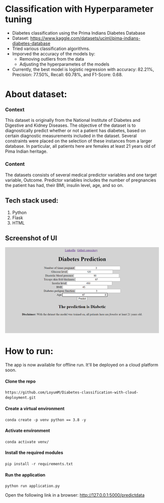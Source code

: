 # Classification with Hyperparameter tuning
- Diabetes classification using the Prima Indians Diabetes Database
- Dataset: https://www.kaggle.com/datasets/uciml/pima-indians-diabetes-database
- Tried various classification algorithms.
- Imporved the accuracy of the models by:
  - Removing outliers from the data
  - Adjusting the hyperparametes of the models
 - Currently, the best model is logistic regression with accuracy: 82.21%, Precision: 77.50%, Recall: 60.78%, and F1-Score: 0.68.

 # About dataset:
 ### Context
This dataset is originally from the National Institute of Diabetes and Digestive and Kidney Diseases. The objective of the dataset is to diagnostically predict whether or not a patient has diabetes, based on certain diagnostic measurements included in the dataset. Several constraints were placed on the selection of these instances from a larger database. In particular, all patients here are females at least 21 years old of Pima Indian heritage.

### Content
The datasets consists of several medical predictor variables and one target variable, Outcome. Predictor variables includes the number of pregnancies the patient has had, their BMI, insulin level, age, and so on.

## Tech stack used:
1. Python
2. Flask
3. HTML

## Screenshot of UI
![Home](./notebook/data/screenshot.png)

# How to run:

The app is now available for offline run. It'll be deployed on a cloud platform soon.

#### Clone the repo

`https://github.com/LoyumM/Diabetes-classification-with-cloud-deployment.git`

#### Create a virtual environment

`conda create -p venv python == 3.8 -y`

#### Activate environment

`conda activate venv/`

#### Install the required modules

`pip install -r requirements.txt`

#### Run the application

`python run application.py`

Open the following link in a browser: http://127.0.0.1:5000/predictdata

